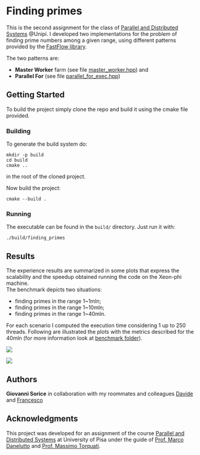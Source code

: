 # Finding primes

This is the second assignment for the class of [Parallel and Distributed Systems](http://didawiki.di.unipi.it/doku.php/magistraleinformaticanetworking/spm/sdpm09support) @Unipi. I developed two implementations for the problem of finding prime numbers among a given range, using different patterns provided by the [FastFlow library](http://calvados.di.unipi.it/).  

The two patterns are:
* **Master Worker** farm (see file [master_worker.hpp](https://github.com/GiovanniSorice/ParallelAssigment/blob/master/FindingPrimes/master_worker.h)) and
* **Parallel For** (see file [parallel_for_exec.hpp](https://github.com/GiovanniSorice/ParallelAssigment/blob/master/FindingPrimes/parallel_for_exec.h))
  

## Getting Started

To build the project simply clone the repo and build it using the cmake file provided.


### Building
To generate the build system do:  
```
mkdir -p build
cd build
cmake ..
```
in the root of the cloned project.  

Now build the project:
```
cmake --build .
```


### Running
The executable can be found in the ```build/``` directory. Just run it with:

```./build/finding_primes``` 


## Results
The experience results are summarized in some plots that express the scalability and the speedup obtained running the code on the Xeon-phi machine.  
The benchmark depicts two situations:
* finding primes in the range 1~1mln;
* finding primes in the range 1~10mln;
* finding primes in the range 1~40mln.  

For each scenario I computed the execution time considering 1 up to 250 threads. Following are illustrated the plots with the metrics described for the 40mln (for more information look at [benchmark folder](https://github.com/GiovanniSorice/ParallelAssigment/tree/master/FindingPrimes/report/BenchMarkFP)). 

![](report/BenchMarkFP/speedup/40M/plot40M.png)

![](report/BenchMarkFP/scalability/40M/plot40M_scal.png)

## Authors

**Giovanni Sorice** in collaboration with my roommates and colleagues [Davide](https://github.com/dbarasti) and [Francesco](https://github.com/FraCorti)

## Acknowledgments
This project was developed for an assignment of the course [Parallel and Distributed Systems](http://didawiki.di.unipi.it/doku.php/magistraleinformaticanetworking/spm/sdpm09support) at University of Pisa under the guide of [Prof. Marco Danelutto](http://calvados.di.unipi.it/paragroup/danelutto/) and [Prof. Massimo Torquati](http://calvados.di.unipi.it/paragroup/torquati/).


